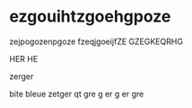 # ezgouihtzgoehgpoze

zejpogozenpgoze
fzeqjgoeijfZE
GZEGKEQRHG

HER
HE


zerger

bite bleue
zetger
qt
gre
g
er
g
er
gre
